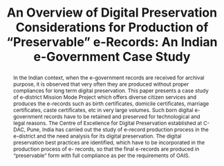 ---
abstract: In the Indian context, when the e-government records are received for archival
  purpose, it is observed that very often they are produced without proper compliances
  for long term digital preservation. This paper presents a case study of e-district
  Mission Mode Project which offers diverse citizen services and produces the e-records
  such as birth certificates, domicile certificates, marriage certificates, caste
  certificates, etc in very large volumes. Such born digital e-government records
  have to be retained and preserved for technological and legal reasons. The Centre
  of Excellence for Digital Preservation established at C- DAC, Pune, India has carried
  out the study of e-record production process in the e-district and the need analysis
  for its digital preservation. The digital preservation best practices are identified,
  which have to be incorporated in the production process of e- records, so that the
  final e-records are produced in “preservable” form with full compliance as per the
  requirements of OAIS.
creators:
- Katre, Dinesh
date: null
document_url: https://services.phaidra.univie.ac.at/api/object/o:293774/download
grand_parent: iPRES
institutions: []
keywords:
- ischool
- toronto
- canada
- e-government
- digital preservation
- electronic records
- fixed digital object
- preservation description information (pdi)
- submission information package (sip)
- open archival information system (oais)
landing_page_url: https://phaidra.univie.ac.at/o:293774
language: eng
layout: publication
license: CC BY-NC-SA 3.0 AT
notes_url: null
parent: iPRES 2012
publication_type: paper
size: 964008
slides_url: null
source_name: iPRES
title: 'An Overview of Digital Preservation Considerations for Production of “Preservable”
  e-Records: An Indian e-Government Case Study'
year: 2012
---